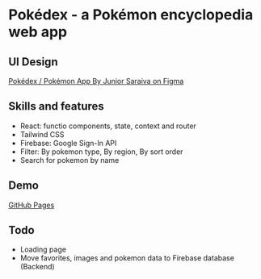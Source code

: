 # Pokédex - a Pokémon encyclopedia web app

## UI Design
[Pokédex / Pokémon App By Junior Saraiva on Figma](https://www.figma.com/community/file/1202971127473077147)

## Skills and features
- React: functio components, state, context and router
- Tailwind CSS
- Firebase: Google Sign-In API
- Filter: By pokemon type, By region, By sort order
- Search for pokemon by name

## Demo
[GitHub Pages](https://yeeway0609.github.io/pokedex-web-app/)

## Todo
- Loading page
- Move favorites, images and pokemon data to Firebase database (Backend)